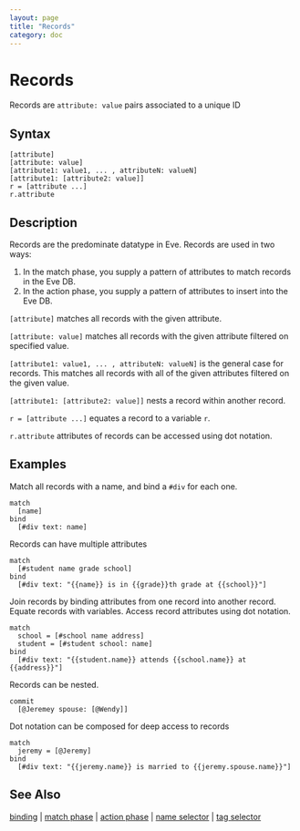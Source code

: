 ```yaml
---
layout: page
title: "Records"
category: doc
---
```


# Records

Records are `attribute: value` pairs associated to a unique ID

## Syntax

```
[attribute]
[attribute: value]
[attribute1: value1, ... , attributeN: valueN]
[attribute1: [attribute2: value]]
r = [attribute ...]
r.attribute
```

## Description

Records are the predominate datatype in Eve. Records are used in two ways:

1. In the match phase, you supply a pattern of attributes to match records in the Eve DB.
2. In the action phase, you supply a pattern of attributes to insert into the Eve DB.

`[attribute]` matches all records with the given attribute.

`[attribute: value]` matches all records with the given attribute filtered on specified value.

`[attribute1: value1, ... , attributeN: valueN]` is the general case for records. This matches all records with all of the given attributes filtered on the given value.

`[attribute1: [attribute2: value]]` nests a record within another record.

`r = [attribute ...]` equates a record to a variable `r`.

`r.attribute` attributes of records can be accessed using dot notation.

## Examples

Match all records with a name, and bind a `#div` for each one.

```
match
  [name]
bind
  [#div text: name]
```

Records can have multiple attributes

```
match
  [#student name grade school]
bind
  [#div text: "{{name}} is in {{grade}}th grade at {{school}}"]
```

Join records by binding attributes from one record into another record. Equate records with variables. Access record attributes using dot notation. 

```
match
  school = [#school name address]
  student = [#student school: name]
bind
  [#div text: "{{student.name}} attends {{school.name}} at {{address}}"]
```

Records can be nested.

```
commit
  [@Jeremey spouse: [@Wendy]]
```

Dot notation can be composed for deep access to records

```
match
  jeremy = [@Jeremy]
bind
  [#div text: "{{jeremy.name}} is married to {{jeremy.spouse.name}}"]
```

## See Also

[binding](binding.md) | [match phase](match-phase.md) | [action phase](action-phase.md) | [name selector](names.md) | [tag selector](tags.md)